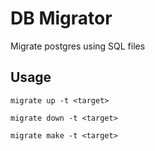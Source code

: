 # DB Migrator

Migrate postgres using SQL files

## Usage

`migrate up -t <target>`

`migrate down -t <target>`

`migrate make -t <target>`

